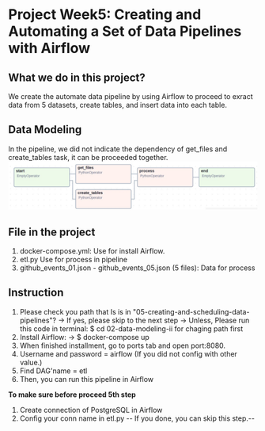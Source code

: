 # Project Week5: Creating and Automating a Set of Data Pipelines with Airflow

## What we do in this project?
We create the automate data pipeline by using Airflow to proceed to exract data from 5 datasets, create tables, and insert data into each table.

## Data Modeling
In the pipeline, we did not indicate the dependency of get_files and create_tables task, it can be proceeded together.
![Data Modeling](data_model_airflow.jpg)

## File in the project
1. docker-compose.yml:  Use for install Airflow.
2. etl.py Use for process in pipeline
3. github_events_01.json - github_events_05.json (5 files):  Data for process

## Instruction
1. Please check you path that Is is in "05-creating-and-scheduling-data-pipelines"? 
-> If yes, please skip to the next step
-> Unless, Please run this code in terminal: $ cd 02-data-modeling-ii for chaging path first
2. Install Airflow:
   -> $ docker-compose up
3. When finished installment, go to ports tab and open port:8080.
4. Username and password = airflow (If you did not config with other value.)
5. Find DAG'name = etl
6. Then, you can run this pipeline in Airflow

**To make sure before proceed 5th step**
1. Create connection of PostgreSQL in Airflow
2. Config your conn name in etl.py
-- If you done, you can skip this step.--


